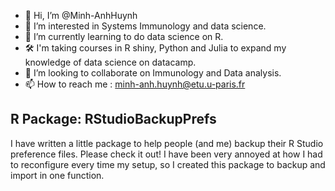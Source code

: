 - 👋 Hi, I’m @Minh-AnhHuynh
- 👀 I’m interested in Systems Immunology and data science.
- 🌱 I’m currently learning to do data science on R.
- 🛠️ I'm taking courses in R shiny, Python and Julia to expand my knowledge of data science on datacamp.
- 💞️ I’m looking to collaborate on Immunology and Data analysis.
- 📫 How to reach me : minh-anh.huynh@etu.u-paris.fr

## R Package: RStudioBackupPrefs

I have written a little package to help people (and me) backup their R Studio preference files. Please check it out!
I have been very annoyed at how I had to reconfigure every time my setup, so I created this package to backup and import in one function.

<!---
Minh-AnhHuynh/Minh-AnhHuynh is a ✨ special ✨ repository because its `README.md` (this file) appears on your GitHub profile.
You can click the Preview link to take a look at your changes.
--->
